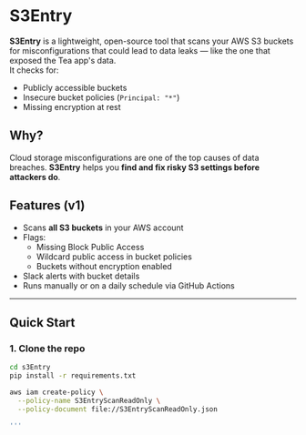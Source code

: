 # S3Entry

**S3Entry** is a lightweight, open-source tool that scans your AWS S3 buckets for misconfigurations that could lead to data leaks — like the one that exposed the Tea app's data.  
It checks for:
- Publicly accessible buckets
- Insecure bucket policies (`Principal: "*"`)
- Missing encryption at rest

## Why?
Cloud storage misconfigurations are one of the top causes of data breaches. **S3Entry** helps you **find and fix risky S3 settings before attackers do**.

## Features (v1)
- Scans **all S3 buckets** in your AWS account
- Flags:
  - Missing Block Public Access
  - Wildcard public access in bucket policies
  - Buckets without encryption enabled
- Slack alerts with bucket details
- Runs manually or on a daily schedule via GitHub Actions

---

## Quick Start

### 1. Clone the repo
```bash
cd s3Entry
pip install -r requirements.txt

aws iam create-policy \
  --policy-name S3EntryScanReadOnly \
  --policy-document file://S3EntryScanReadOnly.json

'''